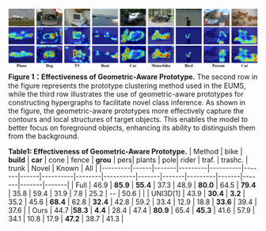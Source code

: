 ![f1](f-vis.jpg)
**Figure 1：Effectiveness of Geometric-Aware Prototype.** The second row in the figure represents the prototype clustering method used in the EUMS, while the third row illustrates the use of geometric-aware prototypes for constructing hypergraphs to facilitate novel class inference. As shown in the figure, the geometric-aware prototypes more effectively capture the contours and local structures of target objects. This enables the model to better focus on foreground objects, enhancing its ability to distinguish them from the background.


**Table1: Effectiveness of Geometric-Aware Prototype.**
| Method  | bike | **build** | **car** | cone | fence | **grou** | pers| plants | pole| rider | traf. | trashc. | trunk | Novel | Known | All   |
|---------|------|-------|---------|----------|-------|------|----------|--------|----------|-------|-------|---------|-------|-------|-------|-------|
| Full    | 46.9 | **85.9**  | **55.4** | 37.3 | 48.9  | **80.0** | 64.5 | **79.4**  | 35.8 | 59.4  | 31.9  | 7.8     | 25.2  | --    | 50.6  |       |
| UNI3D[1]  | 43.9 | **30.4**  | **3.2**  | 35.2 | 45.6  | **68.4** | 62.8 | **32.4**  | 42.8 | 59.2  | 33.4  | 12.9    | 18.8  | **33.6**  | 39.4  | 37.6  |
| Ours    | 44.7 |**58.3**  | **4.4**  | 28.4 | 47.4  | **80.9** | 65.4 | **45.3**  | 41.6 | 57.9  | 34.1  | 10.8    | 17.9  | **47.2**  | 38.7  | 41.3  |

